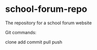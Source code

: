 # school-forum-repo
The repository for a school forum website 

Git commands:

clone 
add
commit
pull
push
